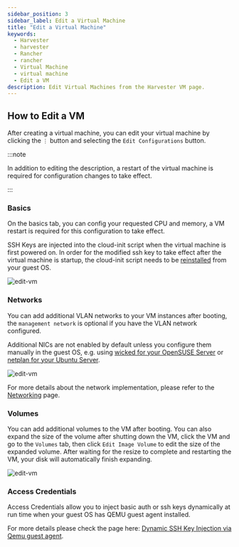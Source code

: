 ```yaml
---
sidebar_position: 3
sidebar_label: Edit a Virtual Machine
title: "Edit a Virtual Machine"
keywords:
  - Harvester
  - harvester
  - Rancher
  - rancher
  - Virtual Machine
  - virtual machine
  - Edit a VM
description: Edit Virtual Machines from the Harvester VM page.
---
```


<head>
  <link rel="canonical" href="https://docs.harvesterhci.io/v1.1/vm/edit-vm"/>
</head>

## How to Edit a VM

After creating a virtual machine, you can edit your virtual machine by clicking the `⋮` button and selecting the `Edit Configurations` button.

:::note

In addition to editing the description, a restart of the virtual machine is required for configuration changes to take effect.

:::

### Basics

On the basics tab, you can config your requested CPU and memory, a VM restart is required for this configuration to take effect.

SSH Keys are injected into the cloud-init script when the virtual machine is first powered on. In order for the modified ssh key to take effect after the virtual machine is startup, the cloud-init script needs to be [reinstalled](../faq.md#how-to-install-the-qemu-guest-agent-of-a-running-vm) from your guest OS.

![edit-vm](/img/v1.0/vm/edit-vm-basics.png)

### Networks

You can add additional VLAN networks to your VM instances after booting, the `management network` is optional if you have the VLAN network configured.

Additional NICs are not enabled by default unless you configure them manually in the guest OS, e.g. using [wicked for your OpenSUSE Server](https://doc.opensuse.org/documentation/leap/reference/html/book-reference/cha-network.html#sec-network-manconf) or [netplan for your Ubuntu Server](https://ubuntu.com/server/docs/network-configuration).

![edit-vm](/img/v1.0/vm/edit-vm-networks.png)

For more details about the network implementation, please refer to the [Networking](../networking/harvester-network.md) page.

### Volumes

You can add additional volumes to the VM after booting. You can also expand the size of the volume after shutting down the VM, click the VM and go to the `Volumes` tab, then click `Edit Image Volume` to edit the size of the expanded volume. After waiting for the resize to complete and restarting the VM, your disk will automatically finish expanding.

![edit-vm](/img/v1.0/vm/edit-vm-volumes.png)

### Access Credentials

Access Credentials allow you to inject basic auth or ssh keys dynamically at run time when your guest OS has QEMU guest agent installed.

For more details please check the page here: [Dynamic SSH Key Injection via Qemu guest agent](./access-to-the-vm.md#dynamic-ssh-key-injection-via-qemu-guest-agent).